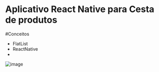 # Aplicativo React Native para Cesta de produtos


#Conceitos
* FlatList
* ReactNative
* 



![image](https://github.com/valento45/app-cesta-de-produtos/assets/54119744/5575529c-9781-4921-aa15-88907905c4e8)
